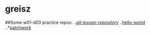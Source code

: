 # greisz

##Some w01-d03 practice repos:
..*[git-lesson-repository](https://github.com/greisz/git-lesson-repository)
..*[hello-world](https://github.com/greisz/hello-world)
..*[patchwork](https://github.com/greisz/patchwork)